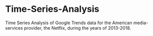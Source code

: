 # Time-Series-Analysis
Time Series Analysis of Google Trends data for the American media-services provider, the Netflix, during the years of 2013-2018.
